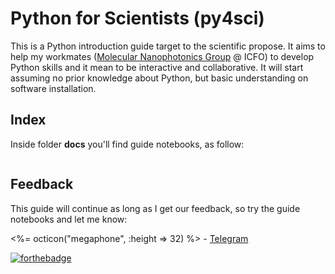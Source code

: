 # Python for Scientists (py4sci)

This is a Python introduction guide target to the scientific propose. It aims to help my workmates ([Molecular Nanophotonics Group](https://www.icfo.eu/lang/research/groups/groups-details?group_id=24) @ ICFO) to develop Python skills and it mean to be interactive and collaborative. It will start assuming no prior knowledge about Python, but basic understanding on software installation. 

## Index

Inside folder **docs** you'll find guide notebooks, as follow:

```python

```

## Feedback

This guide will continue as long as I get our feedback, so try the guide notebooks and let me know:

<%= octicon("megaphone", :height => 32) %> - [Telegram](https://t.me/py4sci)



[![forthebadge](https://forthebadge.com/images/badges/made-with-python.svg)](https://forthebadge.com)